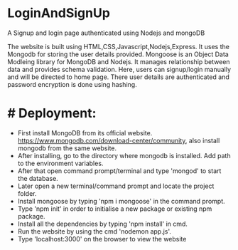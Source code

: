 # LoginAndSignUp
A Signup and login page authenticated using Nodejs and mongoDB

The website is built using HTML,CSS,Javascript,Nodejs,Express.
It uses the Mongodb for storing the user details provided. Mongoose is an Object Data Modleing library for MongoDB and Nodejs. It manages relationship between data and provides schema validation.
Here, users can signup/login manually and will be directed to home page.
There user details are authenticated and password encryption is done using hashing.

# # Deployment:

* First install MongoDB from its official website.
	       https://www.mongodb.com/download-center/community, also install mongodb from the same website.
* After installing, go to the directory where mongodb is installed. Add path to the environment variables. 
* After that open command prompt/terminal and type 'mongod' to start the database.
* Later open a new terminal/command prompt and locate the project folder.
* Install mongoose by typing 'npm i mongoose' in the command prompt.
* Type 'npm init' in order to initialise a new package or existing npm package.
* Install all the dependencies by typing 'npm install' in cmd.  
* Run the website by using the cmd 'nodemon app.js'. 
* Type 'localhost:3000' on the browser to view the website
